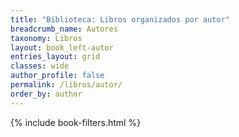 ```yaml
---
title: "Biblioteca: Libros organizados por autor"
breadcrumb_name: Autores
taxonomy: Libros
layout: book_left-autor
entries_layout: grid
classes: wide
author_profile: false
permalink: /libros/autor/
order_by: author 
---
```


{% include book-filters.html %}


